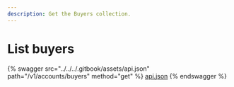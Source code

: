 ```yaml
---
description: Get the Buyers collection.
---
```


# List buyers

{% swagger src="../../../.gitbook/assets/api.json" path="/v1/accounts/buyers" method="get" %}
[api.json](../../../.gitbook/assets/api.json)
{% endswagger %}
